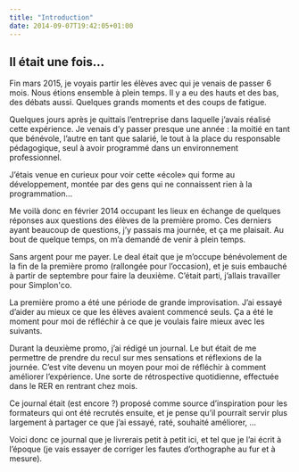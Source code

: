 ```yaml
---
title: "Introduction"
date: 2014-09-07T19:42:05+01:00
---
```


## Il était une fois…

Fin mars 2015, je voyais partir les élèves avec qui je venais de passer 6 mois. Nous étions ensemble à plein temps. Il y a eu des hauts et des bas, des débats aussi. Quelques grands moments et des coups de fatigue.


Quelques jours après je quittais l’entreprise dans laquelle j’avais réalisé cette expérience. Je venais d’y passer presque une année : la moitié en tant que bénévole, l’autre en tant que salarié, le tout à la place du responsable pédagogique, seul à avoir programmé dans un environnement professionnel.

J’étais venue en curieux pour voir cette «école» qui forme au développement, montée par des gens qui ne connaissent rien à la programmation…

Me voilà donc en février 2014 occupant les lieux en échange de quelques réponses aux questions des élèves de la première promo. Ces derniers ayant beaucoup de questions, j’y passais ma journée, et ça me plaisait. Au bout de quelque temps, on m’a demandé de venir à plein temps.

Sans argent pour me payer. Le deal était que je m’occupe bénévolement de la fin de la première promo (rallongée pour l’occasion), et je suis embauché à partir de septembre pour faire la deuxième. C’était parti, j’allais travailler pour Simplon'co.

La première promo a été une période de grande improvisation. J’ai essayé d’aider au mieux ce que les élèves avaient commencé seuls. Ça a été le moment pour moi de réfléchir à ce que je voulais faire mieux avec les suivants.

Durant la deuxième promo, j’ai rédigé un journal. Le but était de me permettre de prendre du recul sur mes sensations et réflexions de la journée. C’est vite devenu un moyen pour moi de réfléchir à comment améliorer l’expérience. Une sorte de rétrospective quotidienne, effectuée dans le RER en rentrant chez mois.

Ce journal était (est encore ?) proposé comme source d’inspiration pour les formateurs qui ont été recrutés ensuite, et je pense qu’il pourrait servir plus largement à partager ce que j’ai essayé, raté, souhaité améliorer, …

Voici donc ce journal que je livrerais petit à petit ici, et tel que je l’ai écrit à l’époque (je vais essayer de corriger les fautes d’orthographe au fur et à mesure).


